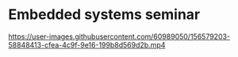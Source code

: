 <h1>Embedded systems seminar</h1>

https://user-images.githubusercontent.com/60989050/156579203-58848413-cfea-4c9f-9e16-199b8d569d2b.mp4

